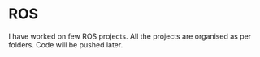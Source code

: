 # ROS
I have worked on few ROS projects. All the projects are organised as per folders.
Code will be pushed later. 
